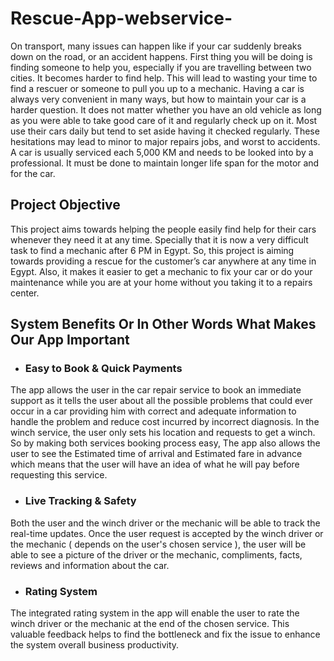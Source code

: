 # Rescue-App-webservice-

On transport, many issues can happen like if your car suddenly breaks down on the road, or an accident happens. First thing you will be doing is finding someone to help you,
especially if you are travelling between two cities. It becomes harder to find help. This will lead to wasting your time to find a rescuer or someone to pull you up to a mechanic.
Having a car is always very convenient in many ways, but how to maintain your car is a harder question. It does not matter whether you have an old vehicle as long as you were able 
to take good care of it and regularly check up on it. Most use their cars daily but tend to set aside having it checked regularly. These hesitations may lead to minor to 
major repairs jobs, and worst to accidents. A car is usually serviced each 5,000 KM and needs to be looked into by a professional. It must be done to maintain longer 
life span for the motor and for the car.

## Project Objective
This project aims towards helping the people easily find help for their cars whenever they need it at any time. Specially that it is now a very difficult task to 
find a mechanic after 6 PM in Egypt. So, this project is aiming towards providing a rescue for the customer’s car anywhere at any time in Egypt. 
Also, it makes it easier to get a mechanic to fix your car or do your maintenance while you are at your home without you taking it to a repairs center. 

## System Benefits Or In Other Words What Makes Our App Important
 
* ### Easy to Book & Quick Payments
The app allows the user in the car repair service to book an immediate support as it tells the user about all the possible problems that could ever occur in a car 
providing him with correct and adequate information to handle the problem and reduce cost incurred by incorrect diagnosis. 
In the winch service, the user only sets his location and requests to get a winch. 
So by making both services booking process easy, The app also allows the user to see the Estimated time of arrival and Estimated fare in advance 
which means that the user will have an idea of what he will pay before requesting this service. 

* ### Live Tracking & Safety
Both the user and the winch driver or the mechanic will be able to track the real-time updates. 
Once the user request is accepted by the winch driver or the mechanic ( depends on the user's chosen service ), 
the user will be able to see a picture of the driver or the mechanic, compliments, facts, reviews and information about the car.
 
* ### Rating System
The integrated rating system in the app will enable the user to rate the winch driver or the mechanic at the end of the chosen service. 
This valuable feedback helps to find the bottleneck and fix the issue to enhance the system overall business productivity. 

